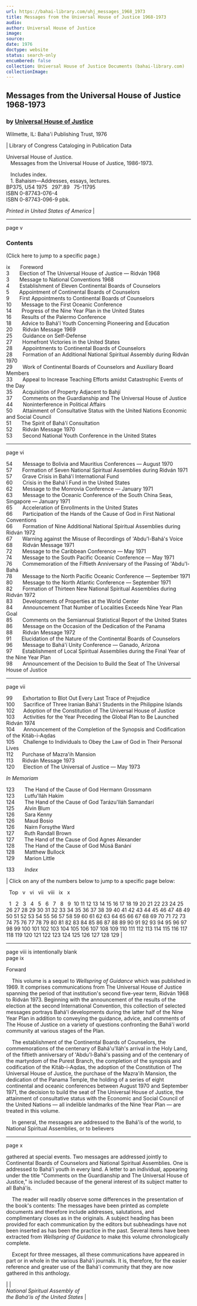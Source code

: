 ```yaml
---
url: https://bahai-library.com/uhj_messages_1968_1973
title: Messages from the Universal House of Justice 1968-1973
audio: 
author: Universal House of Justice
image: 
source: 
date: 1976
doctype: website
status: search-only
encumbered: false
collection: Universal House of Justice Documents (bahai-library.com)
collectionImage: 
---
```



## Messages from the Universal House of Justice 1968-1973

### by [Universal House of Justice](https://bahai-library.com/author/Universal+House+of+Justice)

Wilmette, IL: Baha'i Publishing Trust, 1976


| Library of Congress Cataloging in Publication Data  
  
Universal House of Justice.  
   Messages from the Universal House of Justice, 1986-1973.  
  
   Includes index.  
   1\. Bahaism—Addresses, essays, lectures.  
BP375, U54 1975   297'.89   75-11795  
ISBN 0-87743-076-4  
ISBN 0-87743-096-9 pbk.  
  
_Printed in United States of America_ |

  
  

* * *

page v  
  

### Contents

  
(Click here to jump to a specific page.)  
  
ix       Foreword  
3       Election of The Universal House of Justice — Ridván 1968  
3       Message to National Conventions 1968  
4       Establishment of Eleven Continental Boards of Counselors  
5       Appointment of Continental Boards of Counselors  
9       First Appointments to Continental Boards of Counselors  
10       Message to the First Oceanic Conference  
14       Progress of the Nine Year Plan in the United States  
16       Results of the Palermo Conference  
18       Advice to Bahá'í Youth Concerning Pioneering and Education  
20       Ridván Message 1969  
25       Guidance on Self-Defense  
27       Homefront Victories in the United States  
28       Appointments to Continental Boards of Counselors  
28       Formation of an Additional National Spiritual Assembly during Ridván 1970  
29       Work of Continental Boards of Counselors and Auxiliary Board Members  
33       Appeal to Increase Teaching Efforts amidst Catastrophic Events of the Day  
35       Acquisition of Property Adjacent to Bahjí  
37       Comments on the Guardianship and The Universal House of Justice  
44       Noninterference in Political Affairs  
50       Attainment of Consultative Status with the United Nations Economic and Social Council  
51       The Spirit of Bahá'í Consultation  
52       Ridván Message 1970  
53       Second National Youth Conference in the United States  
  

* * *

page vi  
  
54       Message to Bolivia and Mauritius Conferences — August 1970  
57       Formation of Seven National Spiritual Assemblies during Ridván 1971  
57       Grave Crisis in Bahá'í International Fund  
60       Crisis in the Bahá'í Fund in the United States  
62       Message to the Monrovia Conference — January 1971  
63       Message to the Oceanic Conference of the South China Seas, Singapore — January 1971  
65       Acceleration of Enrollments in the United States  
66       Participation of the Hands of the Cause of God in First National Conventions  
66       Formation of Nine Additional National Spiritual Assemblies during Ridván 1972  
67       Warning against the Misuse of Recordings of 'Abdu'l-Bahá's Voice  
68       Ridván Message 1971  
72       Message to the Caribbean Conference — May 1971  
74       Message to the South Pacific Oceanic Conference — May 1971  
76       Commemoration of the Fiftieth Anniversary of the Passing of 'Abdu'l-Bahá  
78       Message to the North Pacific Oceanic Conference — September 1971  
80       Message to the North Atlantic Conference — September 1971  
82       Formation of Thirteen New National Spiritual Assemblies during Ridván 1972  
83       Developments of Properties at the World Center  
84       Announcement That Number of Localities Exceeds Nine Year Plan Goal  
85       Comments on the Semiannual Statistical Report of the United States  
86       Message on the Occasion of the Dedication of the Panama  
88       Ridván Message 1972  
91       Elucidation of the Nature of the Continental Boards of Counselors  
96       Message to Bahá'í Unity Conference — Ganado, Arizona  
97       Establishment of Local Spiritual Assemblies during the Final Year of the Nine Year Plan  
98       Announcement of the Decision to Build the Seat of The Universal House of Justice  
  

* * *

page vii  
  
99       Exhortation to Blot Out Every Last Trace of Prejudice  
100      Sacrifice of Three Iranian Bahá'í Students in the Philippine Islands  
102      Adoption of the Constitution of The Universal House of Justice  
103      Activities for the Year Preceding the Global Plan to Be Launched Ridván 1974  
104      Announcement of the Completion of the Synopsis and Codification of the Kitáb-i-Aqdas  
105      Challenge to Individuals to Obey the Law of God in Their Personal Lives  
112      Purchase of Mazra'ih Mansion  
113      Ridván Message 1973  
120      Election of The Universal of Justice — May 1973  
  
_In Memoriam_  
  
123       The Hand of the Cause of God Hermann Grossmann  
123       Lutfu'lláh Hakím  
124       The Hand of the Cause of God Tarázu'lláh Samandarí  
125       Alvin Blum  
126       Sara Kenny  
126       Maud Bosio  
126       Nairn Forsythe Ward  
127       Ruth Randall Brown  
127       The Hand of the Cause of God Agnes Alexander  
128       The Hand of the Cause of God Músá Banání  
128       Matthew Bullock  
129       Marion Little  
  
133       _Index_  
  
  

| Click on any of the numbers below to jump to a specific page below:  
  
  Top   v   vi   vii   viii   ix   x  
  
  1   2   3   4   5   6   7   8   9  10 11 12 13 14 15 16 17 18 19 20 21 22 23 24 25 26 27 28 29 30 31 32 33 34 35 36 37 38 39 40 41 42 43 44 45 46 47 48 49 50 51 52 53 54 55 56 57 58 59 60 61 62 63 64 65 66 67 68 69 70 71 72 73 74 75 76 77 78 79 80 81 82 83 84 85 86 87 88 89 90 91 92 93 94 95 96 97 98 99 100 101 102 103 104 105 106 107 108 109 110 111 112 113 114 115 116 117 118 119 120 121 122 123 124 125 126 127 128 129 |

  

* * *

page viii is intentionally blank  
page ix  
  
Forward  
  
    This volume is a sequel to _Wellspring of Guidance_ which was published in 1969. It comprises communications from The Universal House of Justice spanning the period of that institution's second five-year term, Ridván 1968 to Ridván 1973. Beginning with the announcement of the results of the election at the second International Convention, this collection of selected messages portrays Bahá'í developments during the latter half of the Nine Year Plan in addition to conveying the guidance, advice, and comments of The House of Justice on a variety of questions confronting the Bahá'í world community at various stages of the Plan.  
  
    The establishment of the Continental Boards of Counselors, the commemorations of the centenary of Bahá'u'lláh's arrival in the Holy Land, of the fiftieth anniversary of 'Abdu'l-Bahá's passing and of the centenary of the martyrdom of the Purest Branch, the completion of the synopsis and codification of the Kitáb-i-Aqdas, the adoption of the Constitution of The Universal House of Justice, the purchase of the Mazra'ih Mansion, the dedication of the Panama Temple, the holding of a series of eight continental and oceanic conferences between August 1970 and September 1971, the decision to build the seat of The Universal House of Justice, the attainment of consultative status with the Economic and Social Council of the United Nations — all indelible landmarks of the Nine Year Plan — are treated in this volume.  
  
    In general, the messages are addressed to the Bahá'ís of the world, to National Spiritual Assemblies, or to believers  
  

* * *

page x  
  
gathered at special events. Two messages are addressed jointly to Continental Boards of Counselors and National Spiritual Assemblies. One is addressed to Bahá'í youth in every land. A letter to an individual, appearing under the title "Comments on the Guardianship and The Universal House of Justice," is included because of the general interest of its subject matter to all Bahá'ís.  
  
    The reader will readily observe some differences in the presentation of the book's contents: The messages have been printed as complete documents and therefore include addresses, salutations, and complimentary closes as in the originals. A subject heading has been provided for each communication by the editors but subheadings have not been inserted as has been the practice in the past. Several items have been extracted from _Wellspring of Guidance_ to make this volume chronologically complete.  
  
    Except for three messages, all these communications have appeared in part or in whole in the various Bahá'í journals. It is, therefore, for the easier reference and greater use of the Bahá'í community that they are now gathered in this anthology.  

|  |   
_National Spiritual Assembly of_  
_the Bahá'ís of the United States_ |